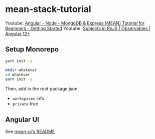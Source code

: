 # mean-stack-tutorial

Youtube: [Angular - Node - MongoDB & Express (MEAN) Tutorial for Beginners - Getting Started](https://youtu.be/1tRLveSyNz8)
Youtube: [Subjects in RxJS | Observables | Angular 12+](https://youtu.be/CKyMb3kXN_A)

## Setup Monorepo

```bash
yarn init -y

mkdir whatever
cd whatever
yarn init -y
```

Then, add in the root package.json:
- `workspaces` info
- `private` true

## Angular UI

See [mean-ui\'s README](mean-ui/README.md)